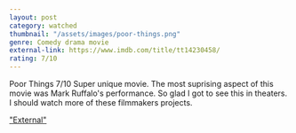 ```yaml
---
layout: post
category: watched
thumbnail: "/assets/images/poor-things.png"
genre: Comedy drama movie
external-link: https://www.imdb.com/title/tt14230458/
rating: 7/10
---
```

Poor Things
7/10
Super unique movie. The most suprising aspect of this movie was Mark Ruffalo's performance. So glad I got to see this in theaters. I should watch more of these filmmakers projects. 

["External"](https://www.imdb.com/title/tt14230458/)